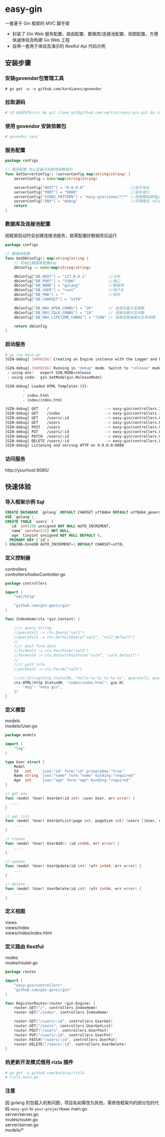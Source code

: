 # easy-gin
一套基于 Gin 框架的 MVC 脚手架
- 封装了 Gin Web 服务配置、路由配置、数据库/连接池配置、视图配置，方便快速体验及构建 Go Web 工程
- 自带一套用于体验及演示的 Restful Api 代码示例


## 安装步骤
### 安装govendor包管理工具
```
# go get -u -v github.com/kardianos/govendor
```
### 拉取源码
```sh
# cd $GOPATH/src && git clone git@github.com:sqrtcat/easy-gin.git && cd easy-gin
```
### 使用 govendor 安装依赖包
```sh
# govendor sync
```
### 服务配置
```go
package configs

// 服务配置 防止变量污染故用函数组织
func GetServerConfig() (serverConfig map[string]string) {
	serverConfig = make(map[string]string)

	serverConfig["HOST"] = "0.0.0.0"                     //监听地址
	serverConfig["PORT"] = "8080"                        //监听端口
	serverConfig["VIEWS_PATTERN"] = "easy-gin/views/*/*" //视图模板路径pattern
	serverConfig["ENV"] = "debug"                        //环境模式 release/debug/test
	return
}

```
### 数据库及连接池配置
因框架启动时会创建连接池服务，故需配置好数据库后运行
```go
package configs

// 数据库配置
func GetDbConfig() map[string]string {
	// 初始化数据库配置map
	dbConfig := make(map[string]string)

	dbConfig["DB_HOST"] = "127.0.0.1"          //主机
	dbConfig["DB_PORT"] = "3306"               //端口
	dbConfig["DB_NAME"] = "golang"             //数据库
	dbConfig["DB_USER"] = "root"               //用户名
	dbConfig["DB_PWD"] = ""                    //密码
	dbConfig["DB_CHARSET"] = "utf8"

	dbConfig["DB_MAX_OPEN_CONNS"] = "20"       // 连接池最大连接数
	dbConfig["DB_MAX_IDLE_CONNS"] = "10"       // 连接池最大空闲数
	dbConfig["DB_MAX_LIFETIME_CONNS"] = "7200" // 连接池链接最长生命周期

	return dbConfig
}
```
### 启动服务
```sh
# go run main.go
[GIN-debug] [WARNING] Creating an Engine instance with the Logger and Recovery middleware already attached.

[GIN-debug] [WARNING] Running in "debug" mode. Switch to "release" mode in production.
 - using env:   export GIN_MODE=release
 - using code:  gin.SetMode(gin.ReleaseMode)

[GIN-debug] Loaded HTML Templates (3):
        -
        - index.html
        - index/index.html

[GIN-debug] GET    /                         --> easy-gin/controllers.IndexHome (3 handlers)
[GIN-debug] GET    /index                    --> easy-gin/controllers.IndexHome (3 handlers)
[GIN-debug] GET    /users/:id                --> easy-gin/controllers.UserGet (3 handlers)
[GIN-debug] GET    /users                    --> easy-gin/controllers.UserGetList (3 handlers)
[GIN-debug] POST   /users                    --> easy-gin/controllers.UserPost (3 handlers)
[GIN-debug] PUT    /users/:id                --> easy-gin/controllers.UserPut (3 handlers)
[GIN-debug] PATCH  /users/:id                --> easy-gin/controllers.UserPut (3 handlers)
[GIN-debug] DELETE /users/:id                --> easy-gin/controllers.UserDelete (3 handlers)
[GIN-debug] Listening and serving HTTP on 0.0.0.0:8080
```
### 访问服务
http://yourhost:8080/

## 快速体验
### 导入框架示例 Sql
```sql
CREATE DATABASE `golang` DEFAULT CHARSET uft8mb4 DEFAULT utf8mb4_general_ci;
USE `golang`;
CREATE TABLE `users` (
  `id` int(10) unsigned NOT NULL AUTO_INCREMENT,
  `name` varchar(25) NOT NULL,
  `age` tinyint unsigned NOT NULL DEFAULT 0,
  PRIMARY KEY (`id`)
) ENGINE=InnoDB AUTO_INCREMENT=1 DEFAULT CHARSET=utf8;
```
### 定义控制器
controllers<br>
controllers/IndexController.go<br>
```go
package controllers

import (
	"net/http"

	"github.com/gin-gonic/gin"
)

func IndexHome(ctx *gin.Context) {

	//// query string
	//queryVal1 := ctx.Query("val1")
	//queryVal2 := ctx.DefaultQuery("val2", "val2_default")
	//
	//// post form data
	//formVal3 := ctx.PostForm("val3")
	//formVal4 := ctx.DefaultPostForm("val4", "val4_default")
	//
	//// path info
	//pathVal5 := ctx.Param("val5")

	//ctx.String(http.StatusOK, "hello %s %s %s %s %s", queryVal1, queryVal2, formVal3, formVal4, pathVal5)
	ctx.HTML(http.StatusOK, "index/index.html", gin.H{
		"msg": "easy gin",
	})
}
```
### 定义模型
models<br>
models/User.go<br>
```go
package models

import (
	"log"
)

type User struct {
	Model
	Id   int    `json:"id" form:"id" primaryKey:"true"`
	Name string `json:"name" form:"name" binding:"required"`
	Age  int    `json:"age" form:"age" binding:"required"`
}

// get one
func (model *User) UserGet(id int) (user User, err error) {
  ....
}

// get list
func (model *User) UserGetList(page int, pageSize int) (users []User, err error) {
	....
}

// create
func (model *User) UserAdd() (id int64, err error) {
	....
}

// update
func (model *User) UserUpdate(id int) (afr int64, err error) {
	....
}

// delete
func (model *User) UserDelete(id int) (afr int64, err error) {
	....
}
```
### 定义视图
views<br>
views/index<br>
views/index/index.html<br>

### 定义路由 Restful
routes<br>
routes/router.go<br>
```go
package routes

import (
	"easy-gin/controllers"
	"github.com/gin-gonic/gin"
)

func RegisterRoutes(router *gin.Engine) {
	router.GET("/", controllers.IndexHome)
	router.GET("/index", controllers.IndexHome)

	router.GET("/users/:id", controllers.UserGet)
	router.GET("/users", controllers.UserGetList)
	router.POST("/users", controllers.UserPost)
	router.PUT("/users/:id", controllers.UserPut)
	router.PATCH("/users/:id", controllers.UserPut)
	router.DELETE("/users/:id", controllers.UserDelete)
}
```

### 热更新开发模式借用 rizla 插件
```sh
# go get -u github.com/kataras/rizla
# rizla main.go
```
### 注意
因 golang 的包载入机制问题，项目名如需改为其他，需修改框架内的部分包的代码 `easy-gin` to `your-projectName`
main.go<br>
server/server.go<br>
routes/router.go<br>
server/server.go<br>
models/*

